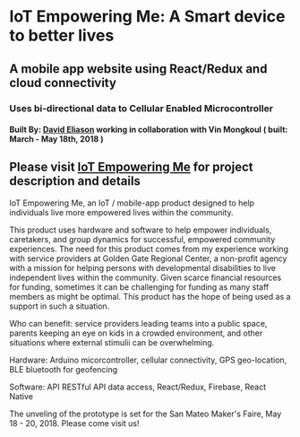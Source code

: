 # IoT Empowering Me: A Smart device to better lives
## A mobile app website using React/Redux and cloud connectivity
### Uses bi-directional data to Cellular Enabled Microcontroller 
#### Built By: [David Eliason](http://www.davethemaker.com) working in collaboration with Vin Mongkoul ( built: March - May 18th, 2018 )
## Please visit [IoT Empowering Me](http://www.mysticmonklabs.com/iotempoweringme) for project description and details

IoT Empowering Me, an IoT / mobile-app product designed to help individuals live more empowered lives within the community.

This product uses hardware and software to help empower individuals, caretakers, and group dynamics for successful, empowered community experiences. The need for this product comes from my experience working with service providers at Golden Gate Regional Center, a non-profit agency with a mission for helping persons with developmental disabilities to live independent lives within the community. Given scarce financial resources for funding, sometimes it can be challenging for funding as many staff members as might be optimal. This product has the hope of being used as a support in such a situation.

Who can benefit: service providers leading teams into a public space, parents keeping an eye on kids in a crowded environment, and other situations where external stimulii can be overwhelming.

Hardware: Arduino micorcontroller, cellular connectivity, GPS geo-location, BLE bluetooth for geofencing

Software: API RESTful API data access, React/Redux, Firebase, React Native

The unveling of the prototype is set for the San Mateo Maker's Faire, May 18 - 20, 2018. Please come visit us!
